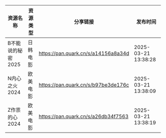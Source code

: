| 资源名称        | 资源类型 | 分享链接                                | 发布时间                |
| ----------- | ---- | ----------------------------------- | ------------------- |
| B不能说的秘密2025 | 日韩电影 | https://pan.quark.cn/s/a14156a8a34d | 2025-03-21 13:38:28 |
| N内心之火2024   | 欧美电影 | https://pan.quark.cn/s/b97be3de176c | 2025-03-21 13:38:09 |
| Z作祟的心2024   | 欧美电影 | https://pan.quark.cn/s/a26db34f7563 | 2025-03-21 13:38:19 |
